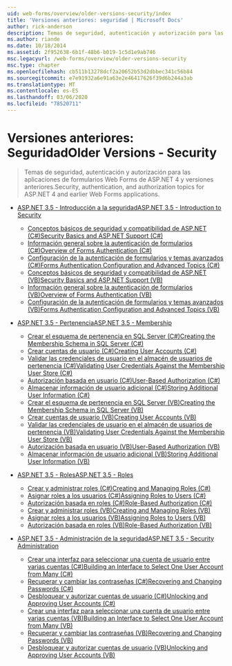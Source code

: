 ```yaml
---
uid: web-forms/overview/older-versions-security/index
title: 'Versiones anteriores: seguridad | Microsoft Docs'
author: rick-anderson
description: Temas de seguridad, autenticación y autorización para las aplicaciones de formularios Web Forms de ASP.NET 4 y versiones anteriores.
ms.author: riande
ms.date: 10/18/2014
ms.assetid: 2f952638-6b1f-48b6-b019-1c5d1e9ab746
msc.legacyurl: /web-forms/overview/older-versions-security
msc.type: chapter
ms.openlocfilehash: cb511b13278dcf2a20652b53d2dbbec341c56b84
ms.sourcegitcommit: e7e91932a6e91a63e2e46417626f39d6b244a3ab
ms.translationtype: MT
ms.contentlocale: es-ES
ms.lasthandoff: 03/06/2020
ms.locfileid: "78520711"
---
```

# <a name="older-versions---security"></a><span data-ttu-id="2f530-103">Versiones anteriores: Seguridad</span><span class="sxs-lookup"><span data-stu-id="2f530-103">Older Versions - Security</span></span>

> <span data-ttu-id="2f530-104">Temas de seguridad, autenticación y autorización para las aplicaciones de formularios Web Forms de ASP.NET 4 y versiones anteriores.</span><span class="sxs-lookup"><span data-stu-id="2f530-104">Security, authentication, and authorization topics for ASP.NET 4 and earlier Web Forms applications.</span></span>

- [<span data-ttu-id="2f530-105">ASP.NET 3.5 - Introducción a la seguridad</span><span class="sxs-lookup"><span data-stu-id="2f530-105">ASP.NET 3.5 - Introduction to Security</span></span>](introduction/index.md)

    - [<span data-ttu-id="2f530-106">Conceptos básicos de seguridad y compatibilidad de ASP.NET (C#)</span><span class="sxs-lookup"><span data-stu-id="2f530-106">Security Basics and ASP.NET Support (C#)</span></span>](introduction/security-basics-and-asp-net-support-cs.md)
    - [<span data-ttu-id="2f530-107">Información general sobre la autenticación de formularios (C#)</span><span class="sxs-lookup"><span data-stu-id="2f530-107">Overview of Forms Authentication (C#)</span></span>](introduction/an-overview-of-forms-authentication-cs.md)
    - [<span data-ttu-id="2f530-108">Configuración de la autenticación de formularios y temas avanzados (C#)</span><span class="sxs-lookup"><span data-stu-id="2f530-108">Forms Authentication Configuration and Advanced Topics (C#)</span></span>](introduction/forms-authentication-configuration-and-advanced-topics-cs.md)
    - [<span data-ttu-id="2f530-109">Conceptos básicos de seguridad y compatibilidad de ASP.NET (VB)</span><span class="sxs-lookup"><span data-stu-id="2f530-109">Security Basics and ASP.NET Support (VB)</span></span>](introduction/security-basics-and-asp-net-support-vb.md)
    - [<span data-ttu-id="2f530-110">Información general sobre la autenticación de formularios (VB)</span><span class="sxs-lookup"><span data-stu-id="2f530-110">Overview of Forms Authentication (VB)</span></span>](introduction/an-overview-of-forms-authentication-vb.md)
    - [<span data-ttu-id="2f530-111">Configuración de la autenticación de formularios y temas avanzados (VB)</span><span class="sxs-lookup"><span data-stu-id="2f530-111">Forms Authentication Configuration and Advanced Topics (VB)</span></span>](introduction/forms-authentication-configuration-and-advanced-topics-vb.md)
- [<span data-ttu-id="2f530-112">ASP.NET 3.5 - Pertenencia</span><span class="sxs-lookup"><span data-stu-id="2f530-112">ASP.NET 3.5 - Membership</span></span>](membership/index.md)

    - [<span data-ttu-id="2f530-113">Crear el esquema de pertenencia en SQL Server (C#)</span><span class="sxs-lookup"><span data-stu-id="2f530-113">Creating the Membership Schema in SQL Server (C#)</span></span>](membership/creating-the-membership-schema-in-sql-server-cs.md)
    - [<span data-ttu-id="2f530-114">Crear cuentas de usuario (C#)</span><span class="sxs-lookup"><span data-stu-id="2f530-114">Creating User Accounts (C#)</span></span>](membership/creating-user-accounts-cs.md)
    - [<span data-ttu-id="2f530-115">Validar las credenciales de usuario en el almacén de usuarios de pertenencia (C#)</span><span class="sxs-lookup"><span data-stu-id="2f530-115">Validating User Credentials Against the Membership User Store (C#)</span></span>](membership/validating-user-credentials-against-the-membership-user-store-cs.md)
    - [<span data-ttu-id="2f530-116">Autorización basada en usuario (C#)</span><span class="sxs-lookup"><span data-stu-id="2f530-116">User-Based Authorization (C#)</span></span>](membership/user-based-authorization-cs.md)
    - [<span data-ttu-id="2f530-117">Almacenar información de usuario adicional (C#)</span><span class="sxs-lookup"><span data-stu-id="2f530-117">Storing Additional User Information (C#)</span></span>](membership/storing-additional-user-information-cs.md)
    - [<span data-ttu-id="2f530-118">Crear el esquema de pertenencia en SQL Server (VB)</span><span class="sxs-lookup"><span data-stu-id="2f530-118">Creating the Membership Schema in SQL Server (VB)</span></span>](membership/creating-the-membership-schema-in-sql-server-vb.md)
    - [<span data-ttu-id="2f530-119">Crear cuentas de usuario (VB)</span><span class="sxs-lookup"><span data-stu-id="2f530-119">Creating User Accounts (VB)</span></span>](membership/creating-user-accounts-vb.md)
    - [<span data-ttu-id="2f530-120">Validar las credenciales de usuario en el almacén de usuarios de pertenencia (VB)</span><span class="sxs-lookup"><span data-stu-id="2f530-120">Validating User Credentials Against the Membership User Store (VB)</span></span>](membership/validating-user-credentials-against-the-membership-user-store-vb.md)
    - [<span data-ttu-id="2f530-121">Autorización basada en usuario (VB)</span><span class="sxs-lookup"><span data-stu-id="2f530-121">User-Based Authorization (VB)</span></span>](membership/user-based-authorization-vb.md)
    - [<span data-ttu-id="2f530-122">Almacenar información de usuario adicional (VB)</span><span class="sxs-lookup"><span data-stu-id="2f530-122">Storing Additional User Information (VB)</span></span>](membership/storing-additional-user-information-vb.md)
- [<span data-ttu-id="2f530-123">ASP.NET 3.5 - Roles</span><span class="sxs-lookup"><span data-stu-id="2f530-123">ASP.NET 3.5 - Roles</span></span>](roles/index.md)

    - [<span data-ttu-id="2f530-124">Crear y administrar roles (C#)</span><span class="sxs-lookup"><span data-stu-id="2f530-124">Creating and Managing Roles (C#)</span></span>](roles/creating-and-managing-roles-cs.md)
    - [<span data-ttu-id="2f530-125">Asignar roles a los usuarios (C#)</span><span class="sxs-lookup"><span data-stu-id="2f530-125">Assigning Roles to Users (C#)</span></span>](roles/assigning-roles-to-users-cs.md)
    - [<span data-ttu-id="2f530-126">Autorización basada en roles (C#)</span><span class="sxs-lookup"><span data-stu-id="2f530-126">Role-Based Authorization (C#)</span></span>](roles/role-based-authorization-cs.md)
    - [<span data-ttu-id="2f530-127">Crear y administrar roles (VB)</span><span class="sxs-lookup"><span data-stu-id="2f530-127">Creating and Managing Roles (VB)</span></span>](roles/creating-and-managing-roles-vb.md)
    - [<span data-ttu-id="2f530-128">Asignar roles a los usuarios (VB)</span><span class="sxs-lookup"><span data-stu-id="2f530-128">Assigning Roles to Users (VB)</span></span>](roles/assigning-roles-to-users-vb.md)
    - [<span data-ttu-id="2f530-129">Autorización basada en roles (VB)</span><span class="sxs-lookup"><span data-stu-id="2f530-129">Role-Based Authorization (VB)</span></span>](roles/role-based-authorization-vb.md)
- [<span data-ttu-id="2f530-130">ASP.NET 3.5 - Administración de la seguridad</span><span class="sxs-lookup"><span data-stu-id="2f530-130">ASP.NET 3.5 - Security Administration</span></span>](admin/index.md)

    - [<span data-ttu-id="2f530-131">Crear una interfaz para seleccionar una cuenta de usuario entre varias cuentas (C#)</span><span class="sxs-lookup"><span data-stu-id="2f530-131">Building an Interface to Select One User Account from Many (C#)</span></span>](admin/building-an-interface-to-select-one-user-account-from-many-cs.md)
    - [<span data-ttu-id="2f530-132">Recuperar y cambiar las contraseñas (C#)</span><span class="sxs-lookup"><span data-stu-id="2f530-132">Recovering and Changing Passwords (C#)</span></span>](admin/recovering-and-changing-passwords-cs.md)
    - [<span data-ttu-id="2f530-133">Desbloquear y autorizar cuentas de usuario (C#)</span><span class="sxs-lookup"><span data-stu-id="2f530-133">Unlocking and Approving User Accounts (C#)</span></span>](admin/unlocking-and-approving-user-accounts-cs.md)
    - [<span data-ttu-id="2f530-134">Crear una interfaz para seleccionar una cuenta de usuario entre varias cuentas (VB)</span><span class="sxs-lookup"><span data-stu-id="2f530-134">Building an Interface to Select One User Account from Many (VB)</span></span>](admin/building-an-interface-to-select-one-user-account-from-many-vb.md)
    - [<span data-ttu-id="2f530-135">Recuperar y cambiar las contraseñas (VB)</span><span class="sxs-lookup"><span data-stu-id="2f530-135">Recovering and Changing Passwords (VB)</span></span>](admin/recovering-and-changing-passwords-vb.md)
    - [<span data-ttu-id="2f530-136">Desbloquear y autorizar cuentas de usuario (VB)</span><span class="sxs-lookup"><span data-stu-id="2f530-136">Unlocking and Approving User Accounts (VB)</span></span>](admin/unlocking-and-approving-user-accounts-vb.md)

